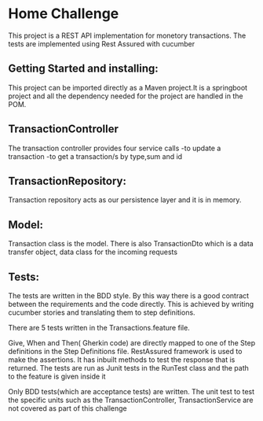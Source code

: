 # Home Challenge

This project is a REST API implementation for monetory transactions. The tests are implemented using Rest Assured with cucumber


## Getting Started and installing:

This project can be imported directly as a Maven project.It is a springboot project and all the dependency needed for the project are handled in the POM. 

## TransactionController
The transaction controller provides four service calls 
-to update a transaction
-to get a transaction/s by type,sum and id

## TransactionRepository:
 Transaction repository acts as our persistence layer and it is in memory.
 
## Model:
  Transaction class is the model. There is also TransactionDto which is a data transfer object, data class for the incoming requests
  

## Tests:
The tests are written in the BDD style. By this way there is a good contract between the requirements and the code directly.
This is achieved by writing cucumber stories and translating them to step definitions.

There are 5 tests written in the Transactions.feature file.

Give, When and Then( Gherkin code) are directly mapped to one of the Step definitions in the Step Definitions file.
RestAssured framework is used to make the assertions. It has inbuilt methods to test the response that is returned.
The tests are run as Junit tests in the RunTest class and the path to the feature is given inside it

Only BDD tests(which are acceptance tests) are written. 
The unit test to test the specific units such as the TransactionController, TransactionService are not covered
as part of this challenge

